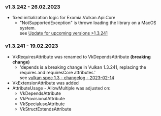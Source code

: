 ### v1.3.242 - 26.02.2023
- fixed initialization logic for Exomia.Vulkan.Api.Core
  - "NotSupportedException" is thrown loading the library on a MacOS system.  
    see [Update for upcoming versions >1.3.241](https://github.com/exomia/vulkan-api/discussions/64)

### v1.3.241 - 19.02.2023
- VkRequiresAttribute was renamed to VkDependsAttribute __(breaking change)__
  - 'depends is a breaking change in Vulkan 1.3.241, replacing the requires and requiresCore attributes.'  
  see [vulkan spec 1.3 - changelog - 2023-02-14](https://registry.khronos.org/vulkan/specs/1.3/registry.html#changelog)
- VkExtensionAttribute was added
- AttributeUsage - AllowMultiple was adjusted on:
  - VkDependsAttribute
  - VkProvisionalAttribute
  - VkSpecialuseAttribute
  - VkStructExtendsAttribute 